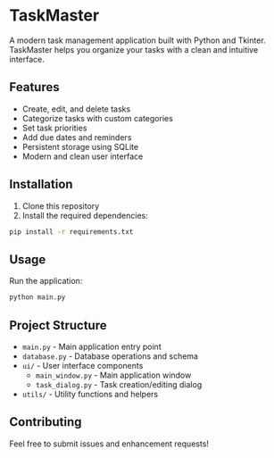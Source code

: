 # TaskMaster

A modern task management application built with Python and Tkinter. TaskMaster helps you organize your tasks with a clean and intuitive interface.

## Features

- Create, edit, and delete tasks
- Categorize tasks with custom categories
- Set task priorities
- Add due dates and reminders
- Persistent storage using SQLite
- Modern and clean user interface

## Installation

1. Clone this repository
2. Install the required dependencies:
```bash
pip install -r requirements.txt
```

## Usage

Run the application:
```bash
python main.py
```

## Project Structure

- `main.py` - Main application entry point
- `database.py` - Database operations and schema
- `ui/` - User interface components
  - `main_window.py` - Main application window
  - `task_dialog.py` - Task creation/editing dialog
- `utils/` - Utility functions and helpers

## Contributing

Feel free to submit issues and enhancement requests! 